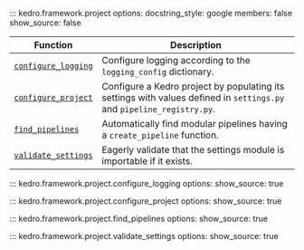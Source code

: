 ::: kedro.framework.project
    options:
      docstring_style: google
      members: false
      show_source: false

| Function                          | Description                                                                 |
|-----------------------------------|-----------------------------------------------------------------------------|
| [`configure_logging`](#kedro.framework.project.configure_logging) | Configure logging according to the `logging_config` dictionary.            |
| [`configure_project`](#kedro.framework.project.configure_project) | Configure a Kedro project by populating its settings with values defined in `settings.py` and `pipeline_registry.py`. |
| [`find_pipelines`](#kedro.framework.project.find_pipelines)       | Automatically find modular pipelines having a `create_pipeline` function.   |
| [`validate_settings`](#kedro.framework.project.validate_settings) | Eagerly validate that the settings module is importable if it exists.       |


::: kedro.framework.project.configure_logging
    options:
      show_source: true

::: kedro.framework.project.configure_project
    options:
      show_source: true

::: kedro.framework.project.find_pipelines
    options:
      show_source: true

::: kedro.framework.project.validate_settings
    options:
      show_source: true
